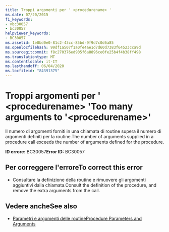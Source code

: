 ```yaml
---
title: Troppi argomenti per ' <procedurename> '
ms.date: 07/20/2015
f1_keywords:
- vbc30057
- bc30057
helpviewer_keywords:
- BC30057
ms.assetid: 1e0bd0e0-81c2-43cc-85bd-9f9d7c0d6a85
ms.openlocfilehash: 99df1a507f1a0fe4ae1d7d60d7383f64523cca9d
ms.sourcegitcommit: f8c270376ed905f6a8896ce0fe25b4f4b38ff498
ms.translationtype: MT
ms.contentlocale: it-IT
ms.lasthandoff: 06/04/2020
ms.locfileid: "84391375"
---
```

# <a name="too-many-arguments-to-procedurename"></a><span data-ttu-id="d2911-102">Troppi argomenti per ' \<procedurename> '</span><span class="sxs-lookup"><span data-stu-id="d2911-102">Too many arguments to '\<procedurename>'</span></span>
<span data-ttu-id="d2911-103">Il numero di argomenti forniti in una chiamata di routine supera il numero di argomenti definiti per la routine.</span><span class="sxs-lookup"><span data-stu-id="d2911-103">The number of arguments supplied in a procedure call exceeds the number of arguments defined for the procedure.</span></span>  
  
 <span data-ttu-id="d2911-104">**ID errore:** BC30057</span><span class="sxs-lookup"><span data-stu-id="d2911-104">**Error ID:** BC30057</span></span>  
  
## <a name="to-correct-this-error"></a><span data-ttu-id="d2911-105">Per correggere l'errore</span><span class="sxs-lookup"><span data-stu-id="d2911-105">To correct this error</span></span>  
  
- <span data-ttu-id="d2911-106">Consultare la definizione della routine e rimuovere gli argomenti aggiuntivi dalla chiamata.</span><span class="sxs-lookup"><span data-stu-id="d2911-106">Consult the definition of the procedure, and remove the extra arguments from the call.</span></span>  
  
## <a name="see-also"></a><span data-ttu-id="d2911-107">Vedere anche</span><span class="sxs-lookup"><span data-stu-id="d2911-107">See also</span></span>

- [<span data-ttu-id="d2911-108">Parametri e argomenti delle routine</span><span class="sxs-lookup"><span data-stu-id="d2911-108">Procedure Parameters and Arguments</span></span>](../programming-guide/language-features/procedures/procedure-parameters-and-arguments.md)
